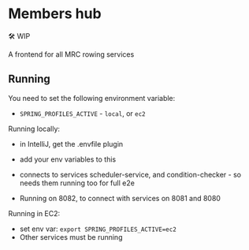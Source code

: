 # Members hub

🛠️ WIP

A frontend for all MRC rowing services

## Running

You need to set the following environment variable: 
- `SPRING_PROFILES_ACTIVE` - `local`, or `ec2`

Running locally:
- in IntelliJ, get the .envfile plugin
- add your env variables to this 
- connects to services scheduler-service, and condition-checker - so needs them running too for full e2e 


- Running on 8082, to connect with services on 8081 and 8080

Running in EC2: 
- set env var: `export SPRING_PROFILES_ACTIVE=ec2`
- Other services must be running 
